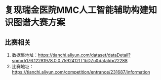 # 复现瑞金医院MMC人工智能辅助构建知识图谱大赛方案

## 比赛相关
1. 数据集地址：https://tianchi.aliyun.com/dataset/dataDetail?spm=5176.12281978.0.0.7592412fT1bDZu&dataId=22288
2. 比赛地址：https://tianchi.aliyun.com/competition/entrance/231687/information
